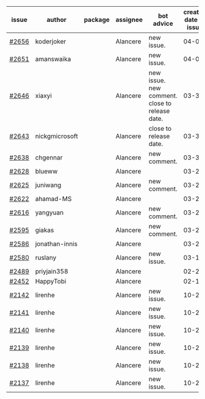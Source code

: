 | issue | author | package | assignee | bot advice | created date of issue | target release date | date from target |
| ------ | ------ | ------ | ------ | ------ | ------ | ------ | :-----: |
| [#2656](https://github.com/Azure/sdk-release-request/issues/2656) | koderjoker |  | Alancere | new issue. | 04-04 | 04-18 |  |
| [#2651](https://github.com/Azure/sdk-release-request/issues/2651) | amanswaika |  | Alancere | new issue. | 04-01 | 04-11 |  |
| [#2646](https://github.com/Azure/sdk-release-request/issues/2646) | xiaxyi |  | Alancere | new issue. new comment. close to release date.  | 03-31 | 04-04 | -1 |
| [#2643](https://github.com/Azure/sdk-release-request/issues/2643) | nickgmicrosoft |  | Alancere | close to release date.  | 03-31 | 04-04 | -1 |
| [#2638](https://github.com/Azure/sdk-release-request/issues/2638) | chgennar |  | Alancere | new comment. | 03-30 | 04-13 |  |
| [#2628](https://github.com/Azure/sdk-release-request/issues/2628) | blueww |  | Alancere |  | 03-28 | 04-11 |  |
| [#2625](https://github.com/Azure/sdk-release-request/issues/2625) | juniwang |  | Alancere | new comment. | 03-28 | 04-11 |  |
| [#2622](https://github.com/Azure/sdk-release-request/issues/2622) | ahamad-MS |  | Alancere |  | 03-26 | 03-29 |  |
| [#2616](https://github.com/Azure/sdk-release-request/issues/2616) | yangyuan |  | Alancere | new comment. | 03-24 | 04-11 |  |
| [#2595](https://github.com/Azure/sdk-release-request/issues/2595) | giakas |  | Alancere | new comment. | 03-21 | 03-24 |  |
| [#2586](https://github.com/Azure/sdk-release-request/issues/2586) | jonathan-innis |  | Alancere |  | 03-21 | 03-28 |  |
| [#2580](https://github.com/Azure/sdk-release-request/issues/2580) | ruslany |  | Alancere | new issue. | 03-17 | 03-31 |  |
| [#2489](https://github.com/Azure/sdk-release-request/issues/2489) | priyjain358 |  | Alancere |  | 02-25 | 03-14 |  |
| [#2452](https://github.com/Azure/sdk-release-request/issues/2452) | HappyTobi |  | Alancere |  | 02-16 | 03-09 |  |
| [#2142](https://github.com/Azure/sdk-release-request/issues/2142) | lirenhe |  | Alancere | new issue. | 10-20 | 11-03 |  |
| [#2141](https://github.com/Azure/sdk-release-request/issues/2141) | lirenhe |  | Alancere | new issue. | 10-20 | 11-03 |  |
| [#2140](https://github.com/Azure/sdk-release-request/issues/2140) | lirenhe |  | Alancere | new issue. | 10-20 | 11-05 |  |
| [#2139](https://github.com/Azure/sdk-release-request/issues/2139) | lirenhe |  | Alancere | new issue. | 10-20 | 11-05 |  |
| [#2138](https://github.com/Azure/sdk-release-request/issues/2138) | lirenhe |  | Alancere | new issue. | 10-20 | 11-05 |  |
| [#2137](https://github.com/Azure/sdk-release-request/issues/2137) | lirenhe |  | Alancere | new issue. | 10-20 | 11-05 |  |
